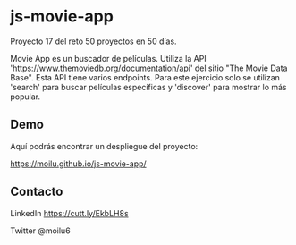 # js-movie-app

Proyecto 17 del reto 50 proyectos en 50 días.

Movie App es un buscador de películas. Utiliza la API 'https://www.themoviedb.org/documentation/api'
del sitio "The Movie Data Base". Esta API tiene varios endpoints. Para este ejercicio solo se utilizan
'search' para buscar películas específicas y 'discover' para mostrar lo más popular.

## Demo 

Aquí podrás encontrar un despliegue del proyecto:

 https://moilu.github.io/js-movie-app/

## Contacto

LinkedIn https://cutt.ly/EkbLH8s

Twitter @moilu6
